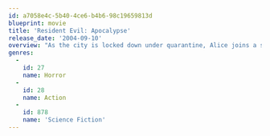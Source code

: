 ```yaml
---
id: a7058e4c-5b40-4ce6-b4b6-98c19659813d
blueprint: movie
title: 'Resident Evil: Apocalypse'
release_date: '2004-09-10'
overview: "As the city is locked down under quarantine, Alice joins a small band of elite soldiers, enlisted to rescue the missing daughter of the creator of the mutating T-virus. It's a heart-pounding race against time as the group faces off against hordes of blood- thirsty zombies, stealthy Lickers, mutant canines and the most sinister foe yet."
genres:
  -
    id: 27
    name: Horror
  -
    id: 28
    name: Action
  -
    id: 878
    name: 'Science Fiction'
---
```

